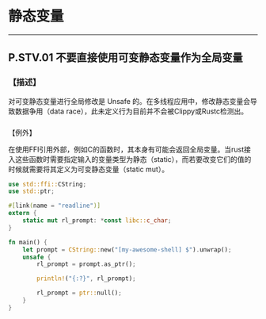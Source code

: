 # 静态变量


---

## P.STV.01  不要直接使用可变静态变量作为全局变量

### 【描述】

对可变静态变量进行全局修改是 Unsafe 的。在多线程应用中，修改静态变量会导致数据争用（data race），此未定义行为目前并不会被Clippy或Rustc检测出。

### 

【例外】

在使用FFI引用外部，例如C的函数时，其本身有可能会返回全局变量。当rust接入这些函数时需要指定输入的变量类型为静态（static），而若要改变它们的值的时候就需要将其定义为可变静态变量（static mut）。

```rust
use std::ffi::CString;
use std::ptr;

#[link(name = "readline")]
extern {
    static mut rl_prompt: *const libc::c_char;
}

fn main() {
    let prompt = CString::new("[my-awesome-shell] $").unwrap();
    unsafe {
        rl_prompt = prompt.as_ptr();

        println!("{:?}", rl_prompt);

        rl_prompt = ptr::null();
    }
}
```


